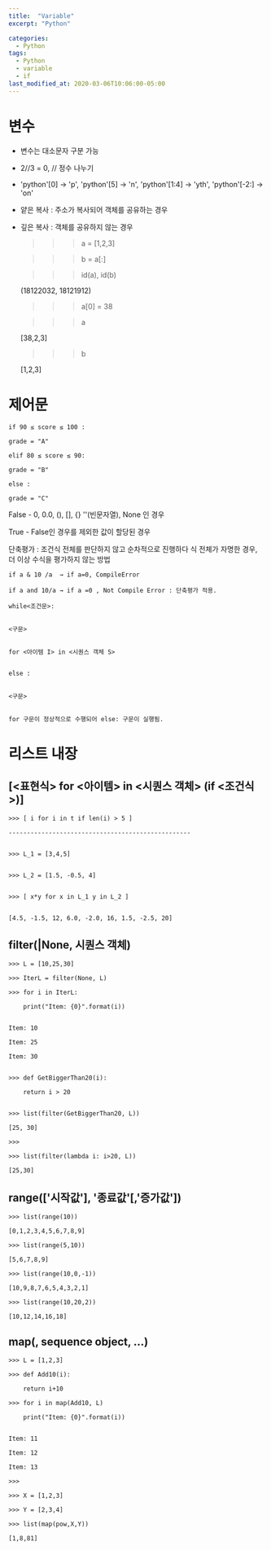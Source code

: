 ```yaml
---
title:  "Variable"
excerpt: "Python"

categories:
  - Python
tags:
  - Python
  - variable
  - if
last_modified_at: 2020-03-06T10:06:00-05:00
---
```


# 변수

- 변수는 대소문자 구분 가능
- 2//3 = 0, // 정수 나누기
- 'python'[0] → 'p', 'python'[5] → 'n', 'python'[1:4] → 'yth', 'python'[-2:] → 'on'
- 얕은 복사 : 주소가 복사되어 객체를 공유하는 경우
- 깊은 복사 : 객체를 공유하지 않는 경우

    >>> a = [1,2,3]

    >>> b = a[:]

    >>> id(a), id(b)

    (18122032, 18121912)

    >>> a[0] = 38

    >>> a

    [38,2,3]

    >>> b

    [1,2,3]


# 제어문

    if 90 ≤ score ≤ 100 :

    grade = "A"

    elif 80 ≤ score ≤ 90:

    grade = "B"

    else :

    grade = "C"


False - 0, 0.0, (), [], {} ''(빈문자열), None 인 경우

True - False인 경우를 제외한 값이 할당된 경우

단축평가 : 조건식 전체를 판단하지 않고 순차적으로 진행하다 식 전체가 자명한 경우, 더 이상 수식을 평가하지 않는 방법

    if a & 10 /a  → if a=0, CompileError

    if a and 10/a → if a =0 , Not Compile Error : 단축평가 적용.

    while<조건문>:


    <구문>


    for <아이템 I> in <시퀀스 객체 S>


    else :


    <구문>


    for 구문이 정상적으로 수행되어 else: 구문이 실행됨.


# 리스트 내장


## [<표현식> for <아이템> in <시퀀스 객체> (if <조건식>)]


    >>> [ i for i in t if len(i) > 5 ]

    --------------------------------------------------
    

    >>> L_1 = [3,4,5]

    
    >>> L_2 = [1.5, -0.5, 4]

    
    >>> [ x*y for x in L_1 y in L_2 ]

    
    [4.5, -1.5, 12, 6.0, -2.0, 16, 1.5, -2.5, 20]


## filter(<function>|None, 시퀀스 객체)


    >>> L = [10,25,30]

    >>> IterL = filter(None, L)

    >>> for i in IterL:

    	print("Item: {0}".format(i))

    
    Item: 10

    Item: 25

    Item: 30

    
    >>> def GetBiggerThan20(i):

    	return i > 20


    >>> list(filter(GetBiggerThan20, L))

    [25, 30]

    >>>

    >>> list(filter(lambda i: i>20, L))

    [25,30]


## range(['시작값'], '종료값'[,'증가값'])


    >>> list(range(10))

    [0,1,2,3,4,5,6,7,8,9]

    >>> list(range(5,10))

    [5,6,7,8,9]

    >>> list(range(10,0,-1))

    [10,9,8,7,6,5,4,3,2,1]

    >>> list(range(10,20,2))

    [10,12,14,16,18]


## map(<function>, sequence object, ...)


    >>> L = [1,2,3]

    >>> def Add10(i):

    	return i+10

    >>> for i in map(Add10, L)

    	print("Item: {0}".format(i))

    
    Item: 11

    Item: 12

    Item: 13

    >>>

    >>> X = [1,2,3]

    >>> Y = [2,3,4]

    >>> list(map(pow,X,Y))

    [1,8,81]
